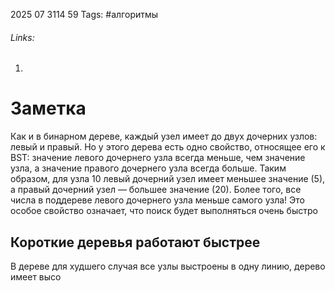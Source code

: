 2025 07 3114 59
Tags: #алгоритмы 
###### Links: 
1) 
# Заметка
Как и в бинарном дереве, каждый узел имеет до двух дочерних узлов: левый и правый. Но у этого дерева есть одно свойство, относящее его к BST: значение левого дочернего узла всегда меньше, чем значение узла, а значение правого дочернего узла всегда больше. Таким образом, для узла 10 левый дочерний узел имеет меньшее значение (5), а правый дочерний узел — большее значение (20). Более того, все числа в поддереве левого дочернего узла меньше самого узла! Это особое свойство означает, что поиск будет выполняться очень быстро
## Короткие деревья работают быстрее
В дереве для худшего случая все узлы выстроены в одну линию, дерево имеет высо